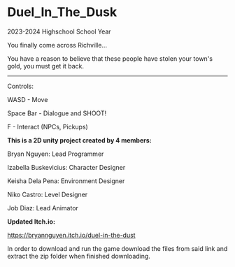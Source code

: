 # Duel_In_The_Dusk
2023-2024 Highschool School Year

You finally come across Richville...

You have a reason to believe that these people have stolen your town's gold, you must get it back.

-----

Controls:

WASD - Move

Space Bar - Dialogue and SHOOT!

F - Interact (NPCs, Pickups)

**This is a 2D unity project created by 4 members:**

Bryan Nguyen: Lead Programmer

Izabella Buskevicius: Character Designer

Keisha Dela Pena: Environment Designer

Niko Castro: Level Designer

Job Diaz: Lead Animator 

**Updated Itch.io:**

https://bryannguyen.itch.io/duel-in-the-dust

In order to download and run the game download the files from said link and extract the zip folder when finished downloading. 
